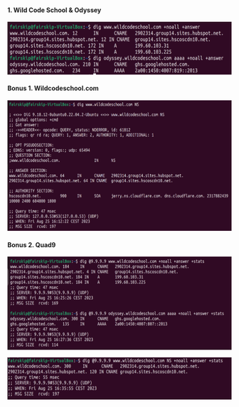  #### 1. Wild Code School & Odyssey

![wcs & odyssey](https://github.com/Fairskip/Quest_Dig/blob/main/1%20et%202.png)
 
 #### Bonus 1. Wildcodeschool.com

 ![NS](https://github.com/Fairskip/Quest_Dig/blob/main/Bonus%201.png)
 
 #### Bonus 2. Quad9  

 ![wcs& odyssey 9999](https://github.com/Fairskip/Quest_Dig/blob/main/Bonus%202%20sites.png)
 
 ![ns 9999](https://github.com/Fairskip/Quest_Dig/blob/main/Bonus%202%20ns.jpg)

